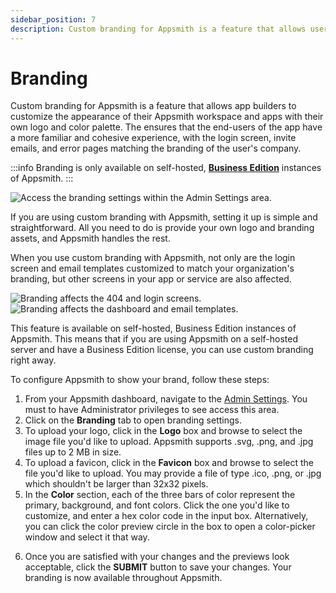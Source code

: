 ```yaml
---
sidebar_position: 7
description: Custom branding for Appsmith is a feature that allows users to customize the appearance of their Appsmith workspace and apps with their own logo and color palette.
---
```


# Branding

Custom branding for Appsmith is a feature that allows app builders to customize the appearance of their Appsmith workspace and apps with their own logo and color palette. The ensures that the end-users of the app have a more familiar and cohesive experience, with the login screen, invite emails, and error pages matching the branding of the user's company. 

:::info
Branding is only available on self-hosted, [**Business Edition**](https://www.appsmith.com/pricing) instances of Appsmith.
:::

![Access the branding settings within the Admin Settings area.](/img/branding_newbrand.png)

If you are using custom branding with Appsmith, setting it up is simple and straightforward. All you need to do is provide your own logo and branding assets, and Appsmith handles the rest.

When you use custom branding with Appsmith, not only are the login screen and email templates customized to match your organization's branding, but other screens in your app or service are also affected.

![Branding affects the 404 and login screens.](/img/branding_404_login.png)
![Branding affects the dashboard and email templates.](</img/branding_dash_email.png>)

This feature is available on self-hosted, Business Edition instances of Appsmith. This means that if you are using Appsmith on a self-hosted server and have a Business Edition license, you can use custom branding right away.

To configure Appsmith to show your brand, follow these steps:

<VideoEmbed host="youtube" videoId="aK-JHRFNUrU" title="Branding | Demo" caption="Set up Appsmith to show your own branding" /> 

1. From your Appsmith dashboard, navigate to the [Admin Settings](/getting-started/setup/instance-configuration/admin-settings). You must to have Administrator privileges to see access this area.
2. Click on the **Branding** tab to open branding settings.
3. To upload your logo, click in the **Logo** box and browse to select the image file you'd like to upload. Appsmith supports .svg, .png, and .jpg files up to 2 MB in size.
4. To upload a favicon, click in the **Favicon** box and browse to select the file you'd like to upload. You may provide a file of type .ico, .png, or .jpg which shouldn't be larger than 32x32 pixels.
5. In the **Color** section, each of the three bars of color represent the primary, background, and font colors. Click the one you'd like to customize, and enter a hex color code in the input box. Alternatively, you can click the color preview circle in the box to open a color-picker window and select it that way.
<!-- 
:::tip
Updating the **Colors** section makes your brand colors easily accessible while building apps. In the app's theme settings or a widget's style settings, open the color picker and you can quickly select any of your brand's palette.
::: -->

6. Once you are satisfied with your changes and the previews look acceptable, click the **SUBMIT** button to save your changes. Your branding is now available throughout Appsmith.